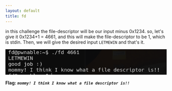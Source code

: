 ```yaml
---
layout: default
title: fd
---
```




in this challenge the file-descriptor will be our input minus 0x1234.
so, let's give it 0x1234+1 = 4661, and this will make the file-descriptor to be 1, which is stdin.
Then, we will give the desired input `LETMEWIN` and that's it.

![image](./images/fd.png)

**Flag:** ***`mommy! I think I know what a file descriptor is!!`***
